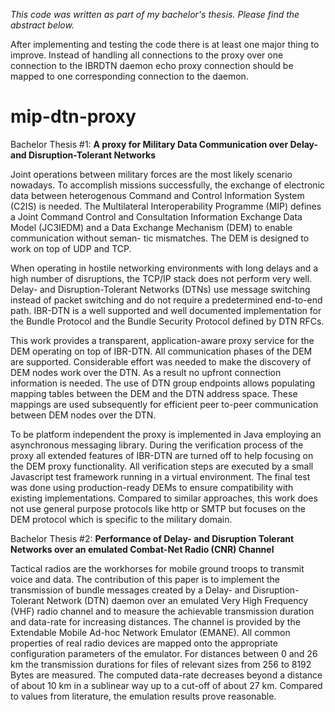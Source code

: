 _This code was written as part of my bachelor's thesis. Please find the abstract below._

After implementing and testing the code there is at least one major thing to improve. Instead of handling all connections to the proxy over one connection to the IBRDTN daemon echo proxy connection should be mapped to one corresponding connection to the daemon.

# mip-dtn-proxy
Bachelor Thesis #1: __A proxy for Military Data Communication over Delay- and Disruption-Tolerant Networks__

Joint operations between military forces are the most likely scenario nowadays. To accomplish missions successfully, the exchange of electronic data between heterogenous Command and Control Information System (C2IS) is needed. The Multilateral Interoperability Programme (MIP) defines a Joint Command Control and Consultation Information Exchange Data Model (JC3IEDM) and a Data Exchange Mechanism (DEM) to enable communication without seman- tic mismatches. The DEM is designed to work on top of UDP and TCP.

When operating in hostile networking environments with long delays and a high number of disruptions, the TCP/IP stack does not perform very well. Delay- and Disruption-Tolerant Networks (DTNs) use message switching instead of packet switching and do not require a predetermined end-to-end path. IBR-DTN is a well supported and well documented implementation for the Bundle Protocol and the Bundle Security Protocol defined by DTN RFCs.

This work provides a transparent, application-aware proxy service for the DEM operating on top of IBR-DTN. All communication phases of the DEM are supported. Considerable effort was needed to make the discovery of DEM nodes work over the DTN. As a result no upfront connection information is needed. The use of DTN group endpoints allows populating mapping tables between the DEM and the DTN address space. These mappings are used subsequently for efficient peer
to-peer communication between DEM nodes over the DTN.

To be platform independent the proxy is implemented in Java employing an asynchronous messaging library.
During the verification process of the proxy all extended features of IBR-DTN are turned off to help focusing on the DEM proxy functionality. All verification steps are executed by a small Javascript test framework running in a virtual environment. The final test was done using production-ready DEMs to ensure compatibility with existing implementations.
Compared to similar approaches, this work does not use general purpose protocols like http or SMTP but focuses on the DEM protocol which is specific to the military domain.

Bachelor Thesis #2: __Performance of Delay- and Disruption Tolerant Networks over an emulated Combat-Net Radio (CNR) Channel__

Tactical radios are the workhorses for mobile ground troops to transmit voice and data. The contribution of this paper is to implement the transmission of bundle messages created by a Delay- and Disruption-Tolerant Network (DTN) daemon over an emulated Very High Frequency (VHF) radio channel and to measure the achievable transmission duration and data-rate for increasing distances. The channel is provided by the Extendable Mobile Ad-hoc Network Emulator (EMANE). All common properties of real radio devices are mapped onto the appropriate configuration parameters of the emulator. For distances between 0 and 26 km the transmission durations for files of relevant sizes from 256 to 8192 Bytes are measured. The computed data-rate decreases beyond a distance of about 10 km in a sublinear way up to a cut-off of about 27 km. Compared to values from literature, the emulation results prove reasonable.
